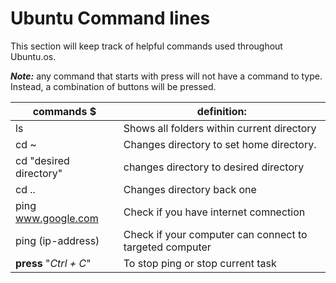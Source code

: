 # Ubuntu Command lines

This section will keep track of helpful commands used throughout Ubuntu.os.

***Note:*** any command that starts with press will not have a command to type. Instead, a combination of buttons will be pressed.


|                commands  $                   |                           definition:                              |
|----------------------------------------------|--------------------------------------------------------------------|
|  ls                                          |    Shows all folders within current directory                      |
|  cd ~                                        |    Changes directory to set home directory.                        |
|  cd "desired directory"                      |    changes directory to desired directory                          |
|  cd ..                                       |    Changes directory back one                                      |
|  ping www.google.com                         |    Check if you have internet comnection                           |
|  ping (ip-address)                           |    Check if your computer can connect to targeted computer         |
|  **press** "*Ctrl + C*"                      |    To stop ping or stop current task                               |
